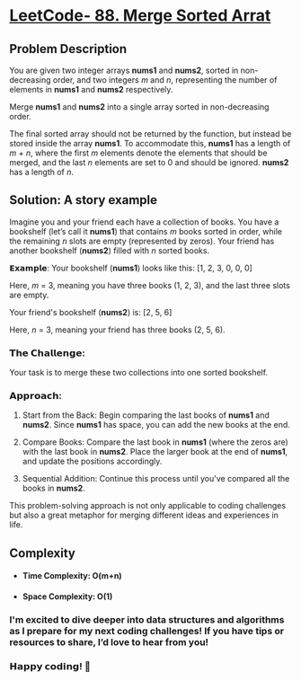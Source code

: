 # [LeetCode- 88. Merge Sorted Arrat](https://leetcode.com/problems/merge-sorted-array)
## Problem Description
 You are given two integer arrays **nums1** and **nums2**, sorted in non-decreasing order, and two integers *m* and *n*, representing the number of elements in **nums1** and **nums2** respectively.

Merge **nums1** and **nums2** into a single array sorted in non-decreasing order.

The final sorted array should not be returned by the function, but instead be stored inside the array **nums1**. To accommodate this, **nums1** has a length of *m + n*, where the first *m* elements denote the elements that should be merged, and the last *n* elements are set to 0 and should be ignored. **nums2** has a length of *n*.

## Solution: A story example
Imagine you and your friend each have a collection of books. You have a bookshelf (let’s call it **nums1**) that contains *m* books sorted in order, while the remaining *n* slots are empty (represented by zeros). Your friend has another bookshelf (**nums2**) filled with *n* sorted books.



𝗘𝘅𝗮𝗺𝗽𝗹𝗲: Your bookshelf (**nums1**) looks like this: [1, 2, 3, 0, 0, 0]

Here, *m* = 3, meaning you have three books (1, 2, 3), and the last three slots are empty.

Your friend's bookshelf (**nums2**) is: [2, 5, 6]

Here, *n* = 3, meaning your friend has three books (2, 5, 6).



### 𝗧𝗵𝗲 𝗖𝗵𝗮𝗹𝗹𝗲𝗻𝗴𝗲:

Your task is to merge these two collections into one sorted bookshelf.



### 𝗔𝗽𝗽𝗿𝗼𝗮𝗰𝗵:

1. Start from the Back: Begin comparing the last books of **nums1** and **nums2**. Since **nums1** has space, you can add the new books at the end.



2. Compare Books: Compare the last book in **nums1** (where the zeros are) with the last book in **nums2**. Place the larger book at the end of **nums1**, and update the positions accordingly.



3. Sequential Addition: Continue this process until you've compared all the books in **nums2**.



This problem-solving approach is not only applicable to coding challenges but also a great metaphor for merging different ideas and experiences in life.

## Complexity
- #### Time Complexity: O(m+n)
- #### Space Complexity: O(1)


### I'm excited to dive deeper into data structures and algorithms as I prepare for my next coding challenges! If you have tips or resources to share, I’d love to hear from you!



### 𝗛𝗮𝗽𝗽𝘆 𝗰𝗼𝗱𝗶𝗻𝗴! 🚀